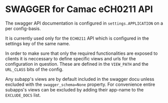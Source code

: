 # SWAGGER for Camac eCH0211 API 

The swagger API documentation is configured in `settings.APPLICATION` on a per config-basis.

It is currently used only for the `ECH0211` API which is configured in the settings key of the same name.

In order to make sure that only the required functionalities are exposed to clients it is neccessary to define specific views and urls for the configuration in question. These are defined in the `VIEW_PATH` and the `URL_CLASS` bits of the config.

Any subapp's views are by default included in the swagger docu unless excluded with the `swagger_schema=None` property. For convenience entire subapps's views can be excluded by adding their app-name to the `EXCLUDE_DOCS` list.



